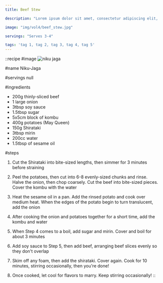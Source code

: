 ```yaml
---
title: Beef Stew

description: "Lorem ipsum dolor sit amet, consectetur adipiscing elit, sed do eiusmod tempor incididunt ut labore et dolore magna aliqua. Tincidunt eget nullam non nisi est sit amet facilisis."

image: "img/vol4/beef_stew.jpg"

servings: "Serves 3-4"

tags: 'tag 1, tag 2, tag 3, tag 4, tag 5'
---
```


::recipe
#image
![niku jaga](/img/vol9/niku_jaga.jpg)

#name
Niku-Jaga

#servings
null

#ingredients
- 200g thinly-sliced beef
- 1 large onion
- 3tbsp soy sauce
- 1.5tbsp sugar
- 5x5cm block of kombu
- 400g potatoes (May Queen)
- 150g Shirataki
- 3tbsp mirin
- 200cc water
- 1.5tbsp of sesame oil

#steps
1. Cut the Shirataki into bite-sized lengths, then simmer for 3 minutes before straining

2. Peel the potatoes, then cut into 6-8 evenly-sized chunks and rinse. Halve the onion, then chop coarsely. Cut the beef into bite-sized pieces. Cover the kombu with the water

3. Heat the sesame oil in a pan. Add the rinsed potato and cook over medium heat. When the edges of the potato begin to turn translucent, add the onion

4. After cooking the onion and potatoes together for a short time, add the kombu and water

5. When Step 4 comes to a boil, add sugar and mirin. Cover and boil for about 3 minutes

6. Add soy sauce to Step 5, then add beef, arranging beef slices evenly so they don't overlap

7. Skim off any foam, then add the shirataki. Cover again. Cook for 10 minutes, stirring occasionally, then you're done!

8. Once cooked, let cool for flavors to marry. Keep stirring occasionally!
::